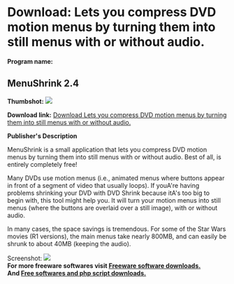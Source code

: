# Download: Lets you compress DVD motion menus by turning them into still menus with or without audio.

**Program name:**

## MenuShrink 2.4

  
**Thumbshot:** ![](http://www.freewarefiles.com/screenshot/menushrink_md.gif)   
  
**Download link:** [Download Lets you compress DVD motion menus by turning them into still menus with or without audio.](http://freesoftwares.boysofts.com/MenuShrink_program_17257.html)  
  


**Publisher's Description**  
  


MenuShrink is a small application that lets you compress DVD motion menus by turning them into still menus with or without audio. Best of all, is entirely completely free! 

Many DVDs use motion menus (i.e., animated menus where buttons appear in front of a segment of video that usually loops). If youA're having problems shrinking your DVD with DVD Shrink because itA's too big to begin with, this tool might help you. It will turn your motion menus into still menus (where the buttons are overlaid over a still image), with or without audio.

In many cases, the space savings is tremendous. For some of the Star Wars movies (R1 versions), the main menus take nearly 800MB, and can easily be shrunk to about 40MB (keeping the audio). 

  
  
Screenshot: ![](http://www.freewarefiles.com/screenshot/menushrink.gif)   
**For more freeware softwares visit [Freeware software downloads.](http://freesoftwares.boysofts.com/)**   
**And [Free softwares and php script downloads.](http://www.boysofts.com/)**
